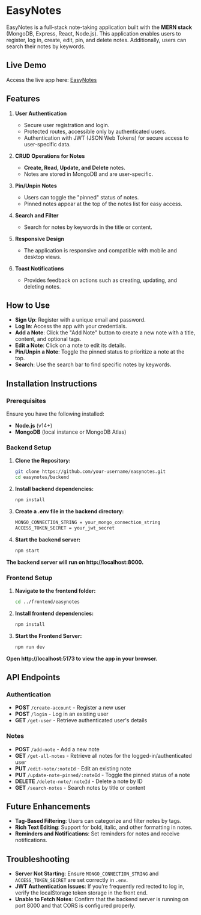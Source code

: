 # EasyNotes

EasyNotes is a full-stack note-taking application built with the **MERN stack** (MongoDB, Express, React, Node.js). This application enables users to register, log in, create, edit, pin, and delete notes. Additionally, users can search their notes by keywords.

## Live Demo

Access the live app here: [EasyNotes](https://easynotesks.netlify.app/)

## Features

1. **User Authentication**
   - Secure user registration and login.
   - Protected routes, accessible only by authenticated users.
   - Authentication with JWT (JSON Web Tokens) for secure access to user-specific data.

2. **CRUD Operations for Notes**
   - **Create, Read, Update, and Delete** notes.
   - Notes are stored in MongoDB and are user-specific.

3. **Pin/Unpin Notes**
   - Users can toggle the "pinned" status of notes.
   - Pinned notes appear at the top of the notes list for easy access.

4. **Search and Filter**
   - Search for notes by keywords in the title or content.

5. **Responsive Design**
   - The application is responsive and compatible with mobile and desktop views.

6. **Toast Notifications**
   - Provides feedback on actions such as creating, updating, and deleting notes.
  
## How to Use

- **Sign Up**: Register with a unique email and password.
- **Log In**: Access the app with your credentials.
- **Add a Note**: Click the "Add Note" button to create a new note with a title, content, and optional tags.
- **Edit a Note**: Click on a note to edit its details.
- **Pin/Unpin a Note**: Toggle the pinned status to prioritize a note at the top.
- **Search**: Use the search bar to find specific notes by keywords.

## Installation Instructions

### Prerequisites
Ensure you have the following installed:
- **Node.js** (v14+)
- **MongoDB** (local instance or MongoDB Atlas)

### Backend Setup

1. **Clone the Repository:**
   
   ```bash
   git clone https://github.com/your-username/easynotes.git
   cd easynotes/backend
   
2. **Install backend dependencies:**
   
   ```bash
   npm install
   
3. **Create a .env file in the backend directory:**
   
   ```bash
   MONGO_CONNECTION_STRING = your_mongo_connection_string
   ACCESS_TOKEN_SECRET = your_jwt_secret
   
4. **Start the backend server:**

   ```bash
   npm start

  **The backend server will run on http://localhost:8000.**

### Frontend Setup

1. **Navigate to the frontend folder:**
   
   ```bash
   cd ../frontend/easynotes
   
2. **Install frontend dependencies:**
   
   ```bash
   npm install

3. **Start the Frontend Server:**
   
   ```bash
   npm run dev

  **Open http://localhost:5173 to view the app in your browser.**

## API Endpoints

### Authentication
- **POST** `/create-account` - Register a new user
- **POST** `/login` - Log in an existing user
- **GET** `/get-user` - Retrieve authenticated user's details

### Notes
- **POST** `/add-note` - Add a new note
- **GET** `/get-all-notes` - Retrieve all notes for the logged-in/authenticated user
- **PUT** `/edit-note/:noteId` - Edit an existing note
- **PUT** `/update-note-pinned/:noteId` - Toggle the pinned status of a note
- **DELETE** `/delete-note/:noteId` - Delete a note by ID
- **GET** `/search-notes` - Search notes by title or content

## Future Enhancements

- **Tag-Based Filtering**: Users can categorize and filter notes by tags.
- **Rich Text Editing**: Support for bold, italic, and other formatting in notes.
- **Reminders and Notifications**: Set reminders for notes and receive notifications.

## Troubleshooting

- **Server Not Starting**: Ensure `MONGO_CONNECTION_STRING` and `ACCESS_TOKEN_SECRET` are set correctly in `.env`.
- **JWT Authentication Issues**: If you’re frequently redirected to log in, verify the localStorage token storage in the front end.
- **Unable to Fetch Notes**: Confirm that the backend server is running on port 8000 and that CORS is configured properly.

